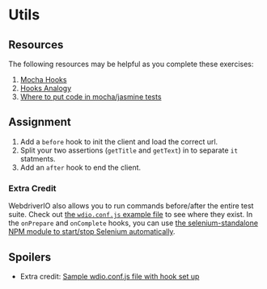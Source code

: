 # Utils

## Resources

The following resources may be helpful as you complete these exercises:

1. [Mocha Hooks](https://mochajs.org/#hooks)
1. [Hooks Analogy](http://blog.kevinlamping.com/take-a-drive-with-webdriverio-and-mocha/#howtotaketurnssafelymochabeforeafterhooks)
1. [Where to put code in mocha/jasmine tests](https://medium.com/@kentcdodds/where-to-put-code-in-mocha-jasmine-tests-24aade62fd7e)

## Assignment

1. Add a `before` hook to init the client and load the correct url.
1. Split your two assertions (`getTitle` and `getText`) in to separate `it` statments.
1. Add an `after` hook to end the client.

### Extra Credit

WebdriverIO also allows you to run commands before/after the entire test suite. Check out [the `wdio.conf.js` example file](https://github.com/webdriverio/webdriverio/blob/master/examples/wdio.conf.js#L179) to see where they exist. In the `onPrepare` and `onComplete` hooks, you can use [the selenium-standalone NPM module to start/stop Selenium automatically](https://github.com/vvo/selenium-standalone#programmatic-api).

## Spoilers

- Extra credit: [Sample wdio.conf.js file with hook set up](https://gist.github.com/klamping/f48f3167775e483e712e)